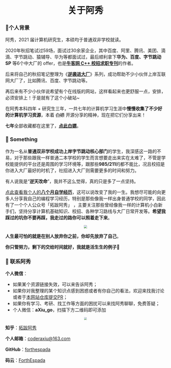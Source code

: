 <p id="关于阿秀"></p>
<h1 align="center">关于阿秀</h1>

<p id="个人背景"></p>

### **🎉个人背景**

阿秀，2021 届计算机研究生，本硕均于普通双非学校就读。

2020年秋招笔试过59场，面试过30余家企业，其中百度、阿里、腾讯、美团、滴滴、字节跳动、猿辅导、华为等都面试过，最后顺利拿下**华为、百度、字节跳动SP** 等6个中大厂的 offer，也是[**牛客网 C++ 校招求职专刊**](https://www.nowcoder.com/tutorial/10043/index)的作者。

后来将自己的秋招笔记整理为《[**逆袭进大厂**](https://mp.weixin.qq.com/mp/appmsgalbum?__biz=Mzg2MDU0ODM3MA==&action=getalbum&album_id=1728595536544366595&uin=&key=&devicetype=Windows+10+x64&version=6302019a&lang=zh_CN&ascene=7&fontgear=2)》系列，成功帮助不少小伙伴上岸互联网大厂了，比如腾讯、百度、字节跳动等。

再后来有不少小伙伴说希望有个在线版的网站，这样看起来也更舒服一点，安排，必须安排上！于是就有了这个小破站~

在阿秀本科四年 + 研究生三年，一共七年的计算机学习生涯中**慢慢收集了不少好的计算机学习资源**，本着 ~~白嫖~~ 开源分享的精神，现在把它们分享出来！

**七年**全部收藏都在这里了，[**点此白嫖**](Doc/免费资源/Download.md)。

<p id="作为一名从"></p>

### 🐼 Something

作为一名从**普通双非学校成功上岸字节跳动核心部门**的学生，我深感这一路的不易，对于那些跟我一样普通二本学校的学生而言想要走出来实在太难了，不管是学校能提供的平台还是周围的学习环境等，跟那些**985/211**的都不能比，况且校招是你进入大厂最好的时机了，社招进入大厂则需要更多的时间和努力。

有人说我是“**逆天改命**”，我并不这么觉得，真的只是多了一点坚持。

[点此查看我个人的**八个月自学经历**](https://mp.weixin.qq.com/s/vSzbITIYEVQNE1LgIzmPJg)，这可以说改变了我的一生。我想尽可能的向更多人分享我自己的编程学习经历，特别是那些像我一样出身普通学校的同学，因此有了一个个人公众号「拓跋阿秀」 ，主要关注那些曾经像我一样的计算机小白新手们，坚持分享计算机基础知识、校招、各种学习路线与大厂日常开发等。**希望我踩过的坑你不要再踩，我走过的路你可以照着走下来**。 

<div align="center">
    <img src="https://cdn.jsdelivr.net/gh/forthespada/mediaImage2@3.8/202105/进大厂公众号.png" style="zoom:65%;" />
</div>


**人生最可怕的就是在别人放弃你之前，你却先放弃了自己**。

**你只管努力，剩下的交给时间就好，我就是活生生的例子💖**

<p id="联系阿秀"></p>

### 💌 联系阿秀

**个人微信**：

- 如果某个资源链接失效，可以来告诉阿秀；
- 如果你对我整理的某个知识点感到困惑或者有你自己的看法，欢迎来找我讨论或者于[本网站仓库提交PR](https://github.com/forthespada/InterviewGuide/issues)；
- 如果你有学习、考研、找工作等方面的困扰可以来找阿秀聊聊，免费答疑；
- 个人微信：**aXiu_go**，扫描下方二维码即可添加

<div align="center">
    <img src="https://cdn.jsdelivr.net/gh/forthespada/mediaImage2@1.3/202103/%E9%98%BF%E7%A7%80%E4%B8%AA%E4%BA%BA%E5%BE%AE%E4%BF%A1%E6%97%A0%E6%B1%89%E5%AD%972.png" style="zoom:50%;" />
</div>

**知乎**：[拓跋阿秀](https://www.zhihu.com/people/tuo-ba-a-xiu)

**个人邮箱**：coderaxiu@163.com

**GitHub**：[forthespada](https://github.com/forthespada)

**码云**：[ForthEspada](https://gitee.com/ForthEspada)





